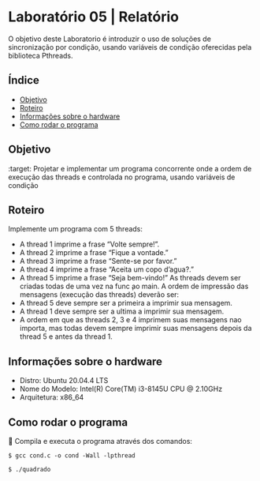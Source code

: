 # Laboratório 05 | Relatório
O objetivo deste Laboratorio é introduzir o uso de soluções de sincronização por condição, usando variáveis de condição oferecidas pela biblioteca Pthreads.


## Índice
* [Objetivo](#objetivo)
* [Roteiro](#roteiro)
* [Informações sobre o hardware](#informações-sobre-o-hardware)
* [Como rodar o programa](#como-rodar-o-programa)

## Objetivo
:target: Projetar e implementar um programa concorrente onde a ordem de execução
das threads e controlada no programa, usando variáveis de condição

## Roteiro
Implemente um programa com 5 threads:
- A thread 1 imprime a frase “Volte sempre!”.
- A thread 2 imprime a frase “Fique a vontade.”
- A thread 3 imprime a frase “Sente-se por favor.”
- A thread 4 imprime a frase “Aceita um copo d’agua?.”
- A thread 5 imprime a frase “Seja bem-vindo!”
As threads devem ser criadas todas de uma vez na func ̧ao main. A ordem de impressão
das mensagens (execução das threads) deverão ser:
- A thread 5 deve sempre ser a primeira a imprimir sua mensagem.
- A thread 1 deve sempre ser a ultima a imprimir sua mensagem.
- A ordem em que as threads 2, 3 e 4 imprimem suas mensagens nao importa, mas todas devem sempre imprimir suas mensagens depois da thread 5 e antes da thread 1.

## Informações sobre o hardware
- Distro: Ubuntu 20.04.4 LTS
- Nome do Modelo: Intel(R) Core(TM) i3-8145U CPU @ 2.10GHz
- Arquitetura: x86_64

## Como rodar o programa
:thinking: Compila e executa o programa através dos comandos:
```
$ gcc cond.c -o cond -Wall -lpthread 
```
```
$ ./quadrado
```